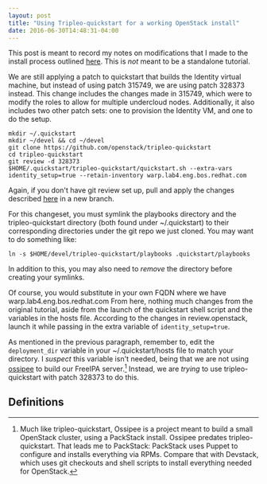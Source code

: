 ```yaml
---
layout: post
title: "Using Tripleo-quickstart for a working OpenStack install"
date: 2016-06-30T14:48:31-04:00
---
```


This post is meant to record my notes on modifications that I made to the install
process outlined [here](http://adam.younglogic.com/2016/05/freeipa-tripleo-undercloud/).
This is *not* meant to be a standalone tutorial.

We are still applying a patch to quickstart that builds the Identity virtual machine,
but instead of using patch 315749, we are using patch 328373 instead. This change
includes the changes made in 315749, which were to modify the roles to allow for
multiple undercloud nodes. Additionally, it also includes two other patch sets: one to
provision the Identity VM, and one to do the setup.

```
mkdir ~/.quickstart
mkdir ~/devel && cd ~/devel
git clone https://github.com/openstack/tripleo-quickstart
cd tripleo-quickstart
git review -d 328373
$HOME/.quickstart/tripleo-quickstart/quickstart.sh --extra-vars identity_setup=true --retain-inventory warp.lab4.eng.bos.redhat.com
```

Again, if you don't have git review set up, pull and apply the changes described
[here](https://review.openstack.org/#/c/328373/) in a new branch.

For this changeset, you must symlink the playbooks directory and the tripleo-quickstart
directory (both found under ~/.quickstart) to their corresponding directories under the
git repo we just cloned. You may want to do something like:  
```
ln -s $HOME/devel/tripleo-quickstart/playbooks .quickstart/playbooks
```

In addition to this, you may also need to *remove* the directory before creating your symlinks.

Of course, you would substitute in your own FQDN where we have warp.lab4.eng.bos.redhat.com
From here, nothing much changes from the original tutorial, aside from the launch of the
quickstart shell script and the variables in the hosts file. According to the changes in
review.openstack, launch it while passing in the extra variable of `identity_setup=true`.

As mentioned in the previous paragraph,  remember to, edit the `deployment_dir` variable in your
~/.quickstart/hosts file to match your directory. I *suspect* this variable isn't needed, being
that we are not using [ossipee](https://github.com/admiyo/ossipee) to build our FreeIPA server.[^1]
Instead, we are *trying* to use tripleo-quickstart with patch 328373 to do this.

Definitions
-----------

[^1]: Much like tripleo-quickstart, Ossipee is a project meant to build a small OpenStack cluster, using a PackStack install. Ossipee predates tripleo-quickstart. That leads me to PackStack: PackStack uses Puppet to configure and installs everything via RPMs. Compare that with Devstack, which uses git checkouts and shell scripts to install everything needed for OpenStack.
